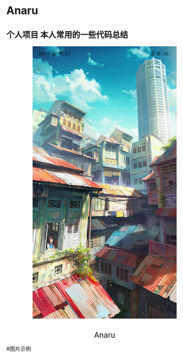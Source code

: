 # Anaru
个人项目
本人常用的一些代码总结
------------------

#图片示例
![截图展示](https://github.com/LRDDYR/Anaru/raw/master/screenshot/Screenshot_2018-07-27-09-19-16-93.png)
